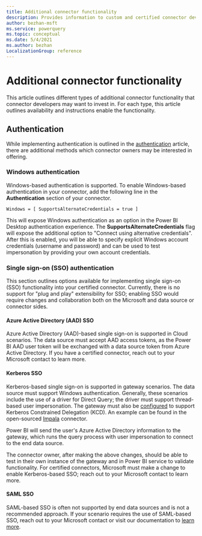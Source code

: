 ```yaml
---
title: Additional connector functionality
description: Provides information to custom and certified connector developers on adding additional connector functionality
author: bezhan-msft
ms.service: powerquery
ms.topic: conceptual
ms.date: 5/4/2021
ms.author: bezhan
LocalizationGroup: reference
---
```


# Additional connector functionality

This article outlines different types of additional connector functionality that connector developers may want to invest in. For each type, this article outlines availability and instructions enable the functionality.

## Authentication

While implementing authentication is outlined in the [authentication](handlingauthentication.md) article, there are additional methods which connector owners may be interested in offering. 

### Windows authentication

Windows-based authentication is supported. To enable Windows-based authentication in your connector, add the following line in the **Authentication** section of your connector.

```
Windows = [ SupportsAlternateCredentials = true ]
```

This will expose Windows authentication as an option in the Power BI Desktop authentication experience. The **SupportsAlternateCredentials** flag will expose the additional option to "Connect using alternative credentials". After this is enabled, you will be able to specify explicit Windows account credentials (username and password) and can be used to test impersonation by providing your own account credentials. 

### Single sign-on (SSO) authentication

This section outlines options available for implementing single sign-on (SSO) functionality into your certified connector. Currently, there is no support for "plug and play" extensibility for SSO; enabling SSO would require changes and collaboration both on the Microsoft and data source or connector sides. 

#### Azure Active Directory (AAD) SSO

Azure Active Directory (AAD)-based single sign-on is supported in Cloud scenarios. The data source must accept AAD access tokens, as the Power BI AAD user token will be exchanged with a data source token from Azure Active Directory. If you have a certified connector, reach out to your Microsoft contact to learn more.

#### Kerberos SSO 

Kerberos-based single sign-on is supported in gateway scenarios. The data source must support Windows authentication. Generally, these scenarios include the use of a driver for Direct Query; the driver must support thread-based user impersonation. The gateway must also be [configured](/power-bi/connect-data/service-gateway-sso-kerberos) to support Kerberos Constrained Delegation (KCD). An example can be found in the open-sourced [Impala](https://github.com/microsoft/DataConnectors/blob/master/samples/ODBC/ImpalaODBC/ImpalaODBC.pq) connector. 

Power BI will send the user's Azure Active Directory information to the gateway, which runs the query process with user impersonation to connect to the end data source.

The connector owner, after making the above changes, should be able to test in their own instance of the gateway and in Power BI service to validate functionality. For certified connectors, Microsoft must make a change to enable Kerberos-based SSO; reach out to your Microsoft contact to learn more.

#### SAML SSO

SAML-based SSO is often not supported by end data sources and is not a recommended approach. If your scenario requires the use of SAML-based SSO, reach out to your Microsoft contact or visit our documentation to [learn more](/power-bi/connect-data/service-gateway-sso-saml).

